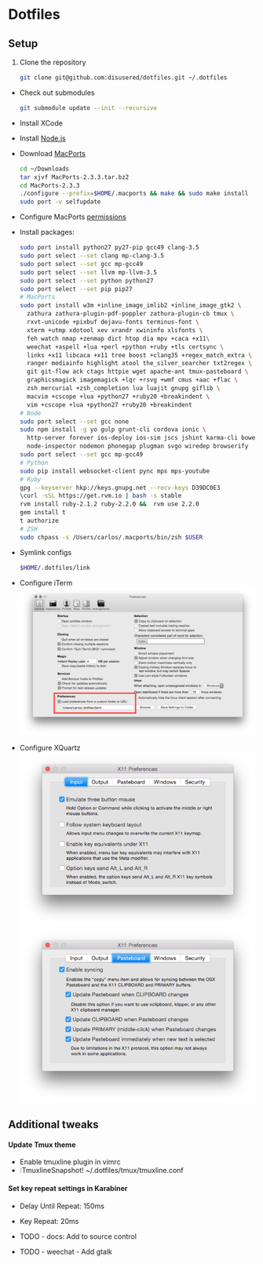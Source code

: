 # Dotfiles

## Setup

1. Clone the repository
    ```bash
    git clone git@github.com:disusered/dotfiles.git ~/.dotfiles
    ```

- Check out submodules
    ```bash
    git submodule update --init --recursive
    ```

- Install XCode

- Install [Node.js](http://nodejs.org/)

- Download [MacPorts](https://www.macports.org/install.php#source)
  ```bash
  cd ~/Downloads
  tar xjvf MacPorts-2.3.3.tar.bz2
  cd MacPorts-2.3.3
  ./configure --prefix=$HOME/.macports && make && sudo make install
  sudo port -v selfupdate
  ```

- Configure MacPorts [permissions](http://superuser.com/a/570146/34947)

- Install packages:
    ```bash
    sudo port install python27 py27-pip gcc49 clang-3.5
    sudo port select --set clang mp-clang-3.5
    sudo port select --set gcc mp-gcc49
    sudo port select --set llvm mp-llvm-3.5
    sudo port select --set python python27
    sudo port select --set pip pip27
    # MacPorts
    sudo port install w3m +inline_image_imlib2 +inline_image_gtk2 \
      zathura zathura-plugin-pdf-poppler zathura-plugin-cb tmux \
      rxvt-unicode +pixbuf dejavu-fonts terminus-font \
      xterm +utmp xdotool xev xrandr xwininfo xlsfonts \
      feh watch nmap +zenmap dict htop dia mpv +caca +x11\
      weechat +aspell +lua +perl +python +ruby +tls certsync \
      links +x11 libcaca +x11 tree boost +clang35 +regex_match_extra \
      ranger mediainfo highlight atool the_silver_searcher txt2regex \
      git git-flow ack ctags httpie wget apache-ant tmux-pasteboard \
      graphicsmagick imagemagick +lqr +rsvg +wmf cmus +aac +flac \
      zsh mercurial +zsh_completion lua luajit gnupg giflib \
      macvim +cscope +lua +python27 +ruby20 +breakindent \
      vim +cscope +lua +python27 +ruby20 +breakindent
    # Node
    sudo port select --set gcc none
    sudo npm install -g yo gulp grunt-cli cordova ionic \
      http-server forever ios-deploy ios-sim jscs jshint karma-cli bower \
      node-inspector nodemon phonegap plugman svgo wiredep browserify
    sudo port select --set gcc mp-gcc49
    # Python
    sudo pip install websocket-client pync mps mps-youtube
    # Ruby
    gpg --keyserver hkp://keys.gnupg.net --recv-keys D39DC0E3
    \curl -sSL https://get.rvm.io | bash -s stable
    rvm install ruby-2.1.2 ruby-2.2.0 &&  rvm use 2.2.0
    gem install t
    t authorize
    # ZSH
    sudo chpass -s /Users/carlos/.macports/bin/zsh $USER
    ```

- Symlink configs
    ```bash
    $HOME/.dotfiles/link
    ```

- Configure iTerm
  ![iTerm2 Configuration](https://raw.githubusercontent.com/disusered/dotfiles/docs/images/iterm.png "iTerm2 Configuration")

- Configure XQuartz
  ![XQuartz Configuration](https://raw.githubusercontent.com/disusered/dotfiles/docs/images/xquartz-input.png "iTerm2 Configuration")
  ![XQuartz Configuration](https://raw.githubusercontent.com/disusered/dotfiles/docs/images/xquartz-pasteboard.png "iTerm2 Configuration")

## Additional tweaks

#### Update Tmux theme
- Enable tmuxline plugin in vimrc
- :TmuxlineSnapshot! ~/.dotfiles/tmux/tmuxline.conf

#### Set key repeat settings in Karabiner
- Delay Until Repeat: 150ms
- Key Repeat: 20ms

- TODO - docs: Add to source control
- TODO - weechat - Add gtalk
